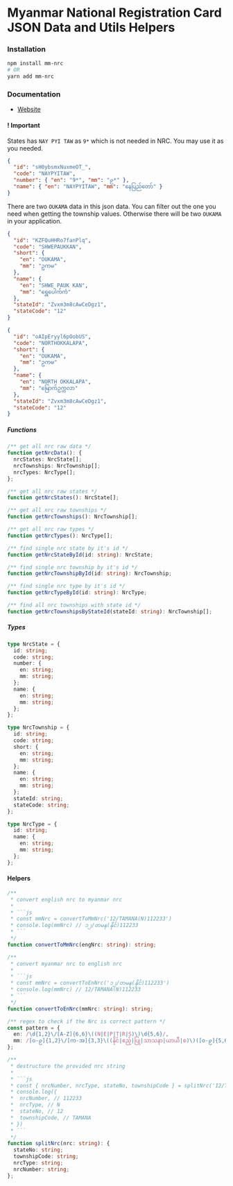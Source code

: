 # Myanmar National Registration Card JSON Data and Utils Helpers

### Installation

```sh
npm install mm-nrc
# OR
yarn add mm-nrc
```

### Documentation

- [Website](https://wai-lin.gitbook.io/mm-nrc/)

#### ! Important

States has `NAY PYI TAW` as `9*` which is not needed in NRC. You may use it as you needed.

```json
{
  "id": "sH0ybsmxNuxmeOT_",
  "code": "NAYPYITAW",
  "number": { "en": "9*", "mm": "၉*" },
  "name": { "en": "NAYPYITAW", "mm": "နေပြည်တော်" }
}
```

There are two `OUKAMA` data in this json data. You can filter out the one you need when getting the township values. Otherwise there will be two `OUKAMA` in your application.

```json
{
  "id": "KZFQuHHRo7fanPlq",
  "code": "SHWEPAUKKAN",
  "short": {
    "en": "OUKAMA",
    "mm": "ဥကမ"
  },
  "name": {
    "en": "SHWE PAUK KAN",
    "mm": "ရွှေပေါက်ကံ"
  },
  "stateId": "Zvxm3m8cAwCeDgz1",
  "stateCode": "12"
}

{
  "id": "oAIpEryyl6pOobUS",
  "code": "NORTHOKKALAPA",
  "short": {
    "en": "OUKAMA",
    "mm": "ဥကမ"
  },
  "name": {
    "en": "NORTH OKKALAPA",
    "mm": "မြောက်ဥက္ကလာ"
  },
  "stateId": "Zvxm3m8cAwCeDgz1",
  "stateCode": "12"
}
```

##### Functions

```ts
/** get all nrc raw data */
function getNrcData(): {
  nrcStates: NrcState[];
  nrcTownships: NrcTownship[];
  nrcTypes: NrcType[];
};

/** get all nrc raw states */
function getNrcStates(): NrcState[];

/** get all nrc raw townships */
function getNrcTownships(): NrcTownship[];

/** get all nrc raw types */
function getNrcTypes(): NrcType[];

/** find single nrc state by it's id */
function getNrcStateById(id: string): NrcState;

/** find single nrc township by it's id */
function getNrcTownshipById(id: string): NrcTownship;

/** find single nrc type by it's id */
function getNrcTypeById(id: string): NrcType;

/** find all nrc townships with state id */
function getNrcTownshipsByStateId(stateId: string): NrcTownship[];
```

##### Types

```ts
type NrcState = {
  id: string;
  code: string;
  number: {
    en: string;
    mm: string;
  };
  name: {
    en: string;
    mm: string;
  };
};

type NrcTownship = {
  id: string;
  code: string;
  short: {
    en: string;
    mm: string;
  };
  name: {
    en: string;
    mm: string;
  };
  stateId: string;
  stateCode: string;
};

type NrcType = {
  id: string;
  name: {
    en: string;
    mm: string;
  };
};
```

#### Helpers

````ts
/**
 * convert english nrc to myanmar nrc
 *
 * ```js
 * const mmNrc = convertToMmNrc('12/TAMANA(N)112233')
 * console.log(mmNrc) // ၁၂/တမန(နိုင်)112233
 * ```
 */
function convertToMmNrc(engNrc: string): string;

/**
 * convert myanmar nrc to english nrc
 *
 * ```js
 * const mmNrc = convertToEnNrc('၁၂/တမန(နိုင်)112233')
 * console.log(mmNrc) // 12/TAMANA(N)112233
 * ```
 */
function convertToEnNrc(mmNrc: string): string;

/** regex to check if the Nrc is correct pattern */
const pattern = {
  en: /\d{1,2}\/[A-Z]{6,6}\((N|E|P|T|R|S)\)\d{5,6}/,
  mm: /[၀-၉]{1,2}\/[က-အ]{3,3}\((နိုင်|ဧည့်|ပြု|သာသနာ|ယာယီ|စ)\)([၀-၉]{5,6}|[0-9]{5,6})/,
};

/**
 * destructure the provided nrc string
 *
 * ```js
 * const { nrcNumber, nrcType, stateNo, townshipCode } = splitNrc('12/TAMANA(N)112233')
 * console.log({
 *  nrcNumber, // 112233
 *  nrcType, // N
 *  stateNo, // 12
 *  townshipCode, // TAMANA
 * })
 * ```
 */
function splitNrc(nrc: string): {
  stateNo: string;
  townshipCode: string;
  nrcType: string;
  nrcNumber: string;
};
````
